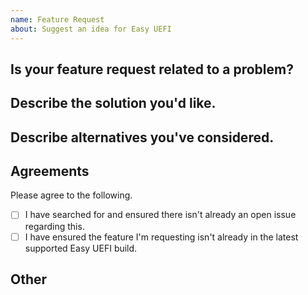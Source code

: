 ```yaml
---
name: Feature Request
about: Suggest an idea for Easy UEFI
---
```


<!--
  Thank you for filling out a feature request for Easy UEFI! Please be as detailed as possible so that we may consider and review the request easier.
  We ask that you search all the issues to avoid a duplicate feature request. If one exists, please reply if you have anything to add.
  Before requesting a new feature, please make sure you are using the latest version and that the feature you are requesting is not already in Easy UEFI.
-->

## Is your feature request related to a problem?
<!--
  Please give some context for this request. Why do you want it added?
-->

## Describe the solution you'd like.
<!--
  A clear and concise description of what you want.
-->

## Describe alternatives you've considered.
<!--
  List any alternatives you might have tried to get the feature you want.
-->

## Agreements
Please agree to the following.
- [ ] I have searched for and ensured there isn't already an open issue regarding this.
- [ ] I have ensured the feature I'm requesting isn't already in the latest supported Easy UEFI build.

## Other
<!--
  Add any other context or screenshots about the feature request below.
-->
